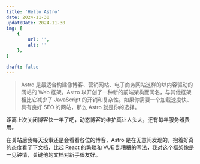 ```yaml
---
title: 'Hello Astro'
date: 2024-11-30
updateDate: 2024-11-30
img: [
    {
        url: '',
        alt: ''
    },
]

draft: false
---
```


> Astro 是最适合构建像博客、营销网站、电子商务网站这样的以内容驱动的网站的 Web 框架。Astro 以开创了一种新的前端架构而闻名，与其他框架相比它减少了 JavaScript 的开销和复杂性。如果你需要一个加载速度快、具有良好 SEO 的网站，那么 Astro 就是你的选择。

距离上次关闭博客快一年了吧，动态博客的维护真让人头大，还有每年服务器费用。

在关站后我每天没事还是会看看各位的博客，Astro 是在无意间发现的，抱着好奇的态度看了下文档，比起 React 的繁琐和 VUE 乱糟糟的写法，我对这个框架像是一见钟情，关键他的文档对新手很友好。
